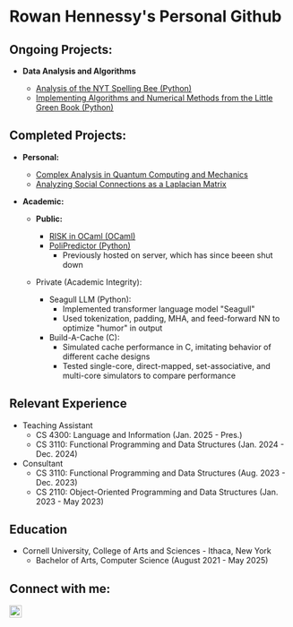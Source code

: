 <h1>Rowan Hennessy's Personal Github<br/>

<h2>Ongoing Projects:</h2>

- <b>Data Analysis and Algorithms</b>

  - [Analysis of the NYT Spelling Bee (Python)](https://github.com/rah379/Spelling-Bee)
  - [Implementing Algorithms and Numerical Methods from the Little Green Book (Python)]()

<h2>Completed Projects:</h2>

- <b>Personal:</b>

  - [Complex Analysis in Quantum Computing and Mechanics]()
  - [Analyzing Social Connections as a Laplacian Matrix]()

- <b>Academic:</b>

  - <b>Public:</b>
  
    - [RISK in OCaml (OCaml)](https://github.com/rah379/RISK)
    - [PoliPredictor (Python)](https://github.com/rah379/Team_1_4300_Proj?tab=readme-ov-file)
      - Previously hosted on server, which has since beeen shut down

  - Private (Academic Integrity):
    - Seagull LLM (Python):
      - Implemented transformer language model "Seagull"
      - Used tokenization, padding, MHA, and feed-forward NN to optimize "humor" in output
    - Build-A-Cache (C):
      - Simulated cache performance in C, imitating behavior of different cache designs
      - Tested single-core, direct-mapped, set-associative, and multi-core simulators to compare performance

<h2>Relevant Experience</h2>

- Teaching Assistant
  - CS 4300: Language and Information (Jan. 2025 - Pres.)
  - CS 3110: Functional Programming and Data Structures (Jan. 2024 - Dec. 2024)
- Consultant
  - CS 3110: Functional Programming and Data Structures (Aug. 2023 - Dec. 2023)
  - CS 2110: Object-Oriented Programming and Data Structures (Jan. 2023 - May 2023)

 <h2>Education</h2>
 
   - Cornell University, College of Arts and Sciences - Ithaca, New York
     - Bachelor of Arts, Computer Science (August 2021 - May 2025)

<h2> Connect with me:</h2>

[<img align="left" alt="RowanHennessy | LinkedIn" width="22px" src="https://cdn.jsdelivr.net/npm/simple-icons@v3/icons/linkedin.svg" />][linkedin]

[linkedin]: https://www.linkedin.com/in/rowan-hennessy-27a005226/
